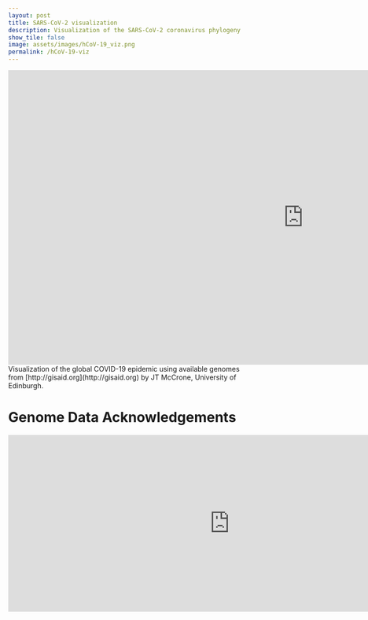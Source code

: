 ```yaml
---
layout: post
title: SARS-CoV-2 visualization
description: Visualization of the SARS-CoV-2 coronavirus phylogeny 
show_tile: false
image: assets/images/hCoV-19_viz.png
permalink: /hCoV-19-viz
---
```


<div style="background: white">
<iframe title="hCoV-2019 Visualization" width="1200" height="600" frameborder="0" scrolling="no" marginheight="0" marginwidth="0" src="https://jtmccr1.github.io/sars2/"></iframe>
</div>
Visualization of the global COVID-19 epidemic using available genomes from [http://gisaid.org](http://gisaid.org) by JT McCrone, University of Edinburgh.  

# Genome Data Acknowledgements

<iframe  title="Data Acknowledgements" width="900" height="360" frameborder="0" marginheight="0" marginwidth="0"  src ="https://rambaut.github.io/ncov-2019/acknowledgments.html"></iframe>
